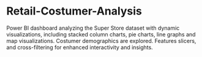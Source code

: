 # Retail-Costumer-Analysis
Power BI dashboard analyzing the Super Store dataset with dynamic visualizations, including stacked column charts, pie charts, line graphs and map visualizations. Costumer demographics are explored. Features slicers, and cross-filtering for enhanced interactivity and insights.
